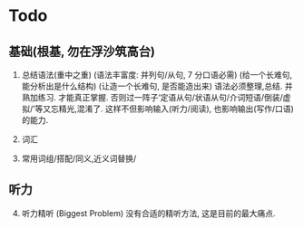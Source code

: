 # Todo

## 基础(根基, 勿在浮沙筑高台)

1. 总结语法(重中之重)
   (语法丰富度: 并列句/从句, 7 分口语必需)
   (给一个长难句, 能分析出是什么结构)
   (让造一个长难句, 是否能造出来)
   语法必须整理,总结. 并熟加练习. 才能真正掌握.
   否则过一阵子‘定语从句/状语从句/介词短语/倒装/虚拟/’等又忘精光,混淆了.
   这样不但影响输入(听力/阅读), 也影响输出(写作/口语)的能力.

2. 词汇

3. 常用词组/搭配/同义,近义词替换/

## 听力

4. 听力精听 (Biggest Problem)
   没有合适的精听方法, 这是目前的最大痛点.
